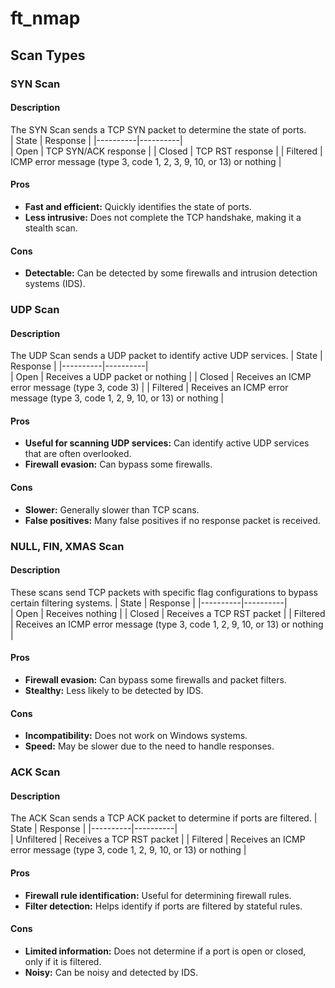 # ft_nmap

## Scan Types

### SYN Scan
#### Description
The SYN Scan sends a TCP SYN packet to determine the state of ports.  
| State    | Response |
|----------|----------|  
| Open     | TCP SYN/ACK response |
| Closed   | TCP RST response |
| Filtered | ICMP error message (type 3, code 1, 2, 3, 9, 10, or 13) or nothing |

#### Pros
- **Fast and efficient:** Quickly identifies the state of ports.
- **Less intrusive:** Does not complete the TCP handshake, making it a stealth scan.

#### Cons
- **Detectable:** Can be detected by some firewalls and intrusion detection systems (IDS).

### UDP Scan
#### Description
The UDP Scan sends a UDP packet to identify active UDP services.
| State    | Response |
|----------|----------|  
| Open     | Receives a UDP packet or nothing |
| Closed   | Receives an ICMP error message (type 3, code 3) |
| Filtered | Receives an ICMP error message (type 3, code 1, 2, 9, 10, or 13) or nothing |

#### Pros
- **Useful for scanning UDP services:** Can identify active UDP services that are often overlooked.
- **Firewall evasion:** Can bypass some firewalls.

#### Cons
- **Slower:** Generally slower than TCP scans.
- **False positives:** Many false positives if no response packet is received.

### NULL, FIN, XMAS Scan
#### Description
These scans send TCP packets with specific flag configurations to bypass certain filtering systems.
| State    | Response |
|----------|----------|  
| Open     | Receives nothing |
| Closed   | Receives a TCP RST packet |
| Filtered | Receives an ICMP error message (type 3, code 1, 2, 9, 10, or 13) or nothing |

#### Pros
- **Firewall evasion:** Can bypass some firewalls and packet filters.
- **Stealthy:** Less likely to be detected by IDS.

#### Cons
- **Incompatibility:** Does not work on Windows systems.
- **Speed:** May be slower due to the need to handle responses.

### ACK Scan
#### Description
The ACK Scan sends a TCP ACK packet to determine if ports are filtered.
| State    | Response |
|----------|----------|  
| Unfiltered | Receives a TCP RST packet |
| Filtered   | Receives an ICMP error message (type 3, code 1, 2, 9, 10, or 13) or nothing |

#### Pros
- **Firewall rule identification:** Useful for determining firewall rules.
- **Filter detection:** Helps identify if ports are filtered by stateful rules.

#### Cons
- **Limited information:** Does not determine if a port is open or closed, only if it is filtered.
- **Noisy:** Can be noisy and detected by IDS.